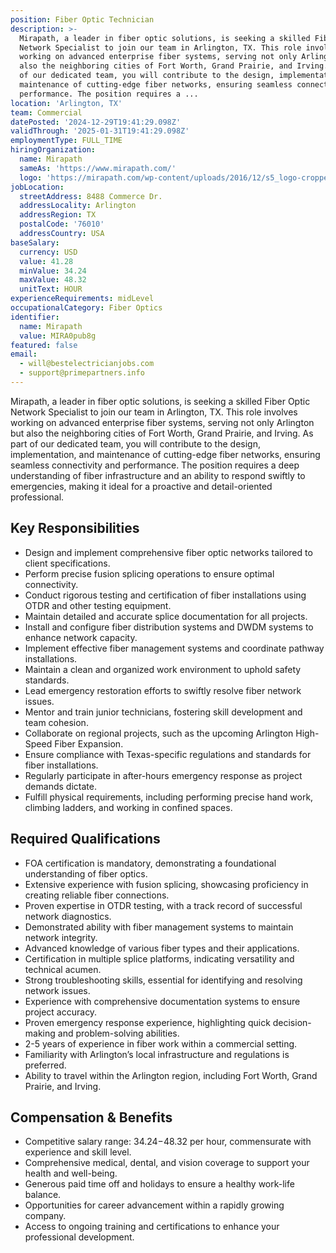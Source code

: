 ```yaml
---
position: Fiber Optic Technician
description: >-
  Mirapath, a leader in fiber optic solutions, is seeking a skilled Fiber Optic
  Network Specialist to join our team in Arlington, TX. This role involves
  working on advanced enterprise fiber systems, serving not only Arlington but
  also the neighboring cities of Fort Worth, Grand Prairie, and Irving. As part
  of our dedicated team, you will contribute to the design, implementation, and
  maintenance of cutting-edge fiber networks, ensuring seamless connectivity and
  performance. The position requires a ...
location: 'Arlington, TX'
team: Commercial
datePosted: '2024-12-29T19:41:29.098Z'
validThrough: '2025-01-31T19:41:29.098Z'
employmentType: FULL_TIME
hiringOrganization:
  name: Mirapath
  sameAs: 'https://www.mirapath.com/'
  logo: 'https://mirapath.com/wp-content/uploads/2016/12/s5_logo-cropped.png'
jobLocation:
  streetAddress: 8488 Commerce Dr.
  addressLocality: Arlington
  addressRegion: TX
  postalCode: '76010'
  addressCountry: USA
baseSalary:
  currency: USD
  value: 41.28
  minValue: 34.24
  maxValue: 48.32
  unitText: HOUR
experienceRequirements: midLevel
occupationalCategory: Fiber Optics
identifier:
  name: Mirapath
  value: MIRA0pub8g
featured: false
email:
  - will@bestelectricianjobs.com
  - support@primepartners.info
---
```




Mirapath, a leader in fiber optic solutions, is seeking a skilled Fiber Optic Network Specialist to join our team in Arlington, TX. This role involves working on advanced enterprise fiber systems, serving not only Arlington but also the neighboring cities of Fort Worth, Grand Prairie, and Irving. As part of our dedicated team, you will contribute to the design, implementation, and maintenance of cutting-edge fiber networks, ensuring seamless connectivity and performance. The position requires a deep understanding of fiber infrastructure and an ability to respond swiftly to emergencies, making it ideal for a proactive and detail-oriented professional.

## Key Responsibilities

- Design and implement comprehensive fiber optic networks tailored to client specifications.
- Perform precise fusion splicing operations to ensure optimal connectivity.
- Conduct rigorous testing and certification of fiber installations using OTDR and other testing equipment.
- Maintain detailed and accurate splice documentation for all projects.
- Install and configure fiber distribution systems and DWDM systems to enhance network capacity.
- Implement effective fiber management systems and coordinate pathway installations.
- Maintain a clean and organized work environment to uphold safety standards.
- Lead emergency restoration efforts to swiftly resolve fiber network issues.
- Mentor and train junior technicians, fostering skill development and team cohesion.
- Collaborate on regional projects, such as the upcoming Arlington High-Speed Fiber Expansion.
- Ensure compliance with Texas-specific regulations and standards for fiber installations.
- Regularly participate in after-hours emergency response as project demands dictate.
- Fulfill physical requirements, including performing precise hand work, climbing ladders, and working in confined spaces.

## Required Qualifications

- FOA certification is mandatory, demonstrating a foundational understanding of fiber optics.
- Extensive experience with fusion splicing, showcasing proficiency in creating reliable fiber connections.
- Proven expertise in OTDR testing, with a track record of successful network diagnostics.
- Demonstrated ability with fiber management systems to maintain network integrity.
- Advanced knowledge of various fiber types and their applications.
- Certification in multiple splice platforms, indicating versatility and technical acumen.
- Strong troubleshooting skills, essential for identifying and resolving network issues.
- Experience with comprehensive documentation systems to ensure project accuracy.
- Proven emergency response experience, highlighting quick decision-making and problem-solving abilities.
- 2-5 years of experience in fiber work within a commercial setting.
- Familiarity with Arlington’s local infrastructure and regulations is preferred.
- Ability to travel within the Arlington region, including Fort Worth, Grand Prairie, and Irving.

## Compensation & Benefits

- Competitive salary range: $34.24-$48.32 per hour, commensurate with experience and skill level.
- Comprehensive medical, dental, and vision coverage to support your health and well-being.
- Generous paid time off and holidays to ensure a healthy work-life balance.
- Opportunities for career advancement within a rapidly growing company.
- Access to ongoing training and certifications to enhance your professional development.
